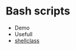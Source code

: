# Bash scripts

-  Demo 
-  Usefull
-  [shellclass](https://www.udemy.com/course/linux-shell-scripting-projects/)
